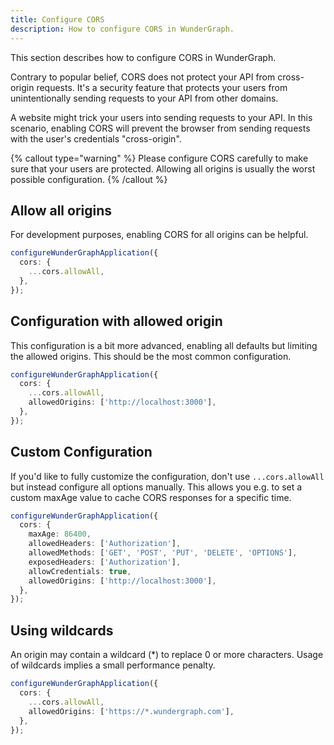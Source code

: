 ```yaml
---
title: Configure CORS
description: How to configure CORS in WunderGraph.
---
```


This section describes how to configure CORS in WunderGraph.

Contrary to popular belief, CORS does not protect your API from cross-origin requests.
It's a security feature that protects your users from unintentionally sending requests to your API from other domains.

A website might trick your users into sending requests to your API.
In this scenario, enabling CORS will prevent the browser from sending requests with the user's credentials "cross-origin".

{% callout type="warning" %}
Please configure CORS carefully to make sure that your users are protected.
Allowing all origins is usually the worst possible configuration.
{% /callout %}

## Allow all origins

For development purposes, enabling CORS for all origins can be helpful.

```typescript
configureWunderGraphApplication({
  cors: {
    ...cors.allowAll,
  },
});
```

## Configuration with allowed origin

This configuration is a bit more advanced,
enabling all defaults but limiting the allowed origins.
This should be the most common configuration.

```typescript
configureWunderGraphApplication({
  cors: {
    ...cors.allowAll,
    allowedOrigins: ['http://localhost:3000'],
  },
});
```

## Custom Configuration

If you'd like to fully customize the configuration,
don't use `...cors.allowAll` but instead configure all options manually.
This allows you e.g. to set a custom maxAge value to cache CORS responses for a specific time.

```typescript
configureWunderGraphApplication({
  cors: {
    maxAge: 86400,
    allowedHeaders: ['Authorization'],
    allowedMethods: ['GET', 'POST', 'PUT', 'DELETE', 'OPTIONS'],
    exposedHeaders: ['Authorization'],
    allowCredentials: true,
    allowedOrigins: ['http://localhost:3000'],
  },
});
```

## Using wildcards

An origin may contain a wildcard (\*) to replace 0 or more characters.
Usage of wildcards implies a small performance penalty.

```typescript
configureWunderGraphApplication({
  cors: {
    ...cors.allowAll,
    allowedOrigins: ['https://*.wundergraph.com'],
  },
});
```
